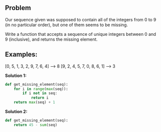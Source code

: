 ## Problem

Our sequence given was supposed to contain all of the integers from 0 to 9 (in no particular order), but one of them seems to be missing.

Write a function that accepts a sequence of unique integers between 0 and 9 (inclusive), and returns the missing element.

## Examples:

[0, 5, 1, 3, 2, 9, 7, 6, 4] --> 8
[9, 2, 4, 5, 7, 0, 8, 6, 1] --> 3

**Solution 1:**

```python
def get_missing_element(seq):
    for i in range(max(seq)):
        if i not in seq:
            return i
    return max(seq) + 1
```

**Solution 2:**

```python
def get_missing_element(seq):
    return 45 - sum(seq)
```

